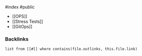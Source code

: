 #index #public

- [[OPS]]
- [[Stress Tests]]
- [[GitOps]]

### Backlinks
```dataview 
list from [[#]] where contains(file.outlinks, this.file.link)
```

